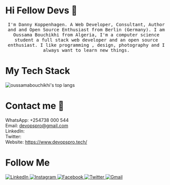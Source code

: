 # Hi Fellow Devs :wave:


<p align="center">
  <samp>
I'm Danny Koppenhagen. A Web Developer, Consultant, Author and and Open Source Enthusiast from Berlin (Germany).
I am Oussama Bouchikhi from Algeria, I'm a computer science student a full stack web developer and an open source enthusiast. I like programming , design, photography and I always want to learn new things.
  </samp>
  <br/>
</p>

# My Tech Stack
<img align="center" src="https://github-readme-stats.vercel.app/api/top-langs/?username=oussamabouchikhi&bg_color=071A2C&text_color=FFFFFF" alt="oussamabouchikhi's top langs"/>

# Contact me :speech_balloon:
WhatsApp: +254738 000 544 </br>
Email: devopspro@gmail.com</br>
LinkedIn:</br>
Twitter:</br>
Website: https://www.devopspro.tech/

# Follow Me
<div  align="left">
  <a href="https://www.linkedin.com/in/oussama-bouchikhi-49a0b6193/" target="_blank">
    <img src="https://img.shields.io/badge/LinkedIn-%230077B5.svg?&style=flat-square&logo=linkedin&logoColor=white&color=071A2C" alt="LinkedIn">
  </a>
  <a href="https://www.instagram.com/ousstheboss/" target="_blank">
    <img src="https://img.shields.io/badge/Instagram-%23E4405F.svg?&style=flat-square&logo=instagram&logoColor=white&color=071A2C" alt="Instagram">
  </a>
  <a href="https://www.facebook.com/oussama.bouchikhi.98" target="_blank">
    <img src="https://img.shields.io/badge/Facebook-%231877F2.svg?&style=flat-square&logo=facebook&logoColor=white&color=071A2C" alt="Facebook">
  </a>
 <a href="https://twitter.com/oussth3boss/" target="_blank">
    <img src="https://img.shields.io/badge/Twitter-%231877F2.svg?&style=flat-square&logo=twitter&logoColor=white&color=071A2C" alt="Twitter">
  </a>
   <a href="mailto:oussamabouchikhi700@gmail.com" mailto="oussamabouchikhi700@gmail.com" target="_blank">
    <img src="https://img.shields.io/badge/Gmail-%231877F2.svg?&style=flat-square&logo=gmail&logoColor=white&color=071A2C" alt="Gmail">
  </a>

</div>
